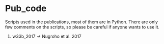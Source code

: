 # Pub_code
Scripts used in the publications, most of them are in Python. There are only few comments on the scripts, so please be careful if anyone wants to use it.
1. w33b_2017 -> Nugroho et al. 2017